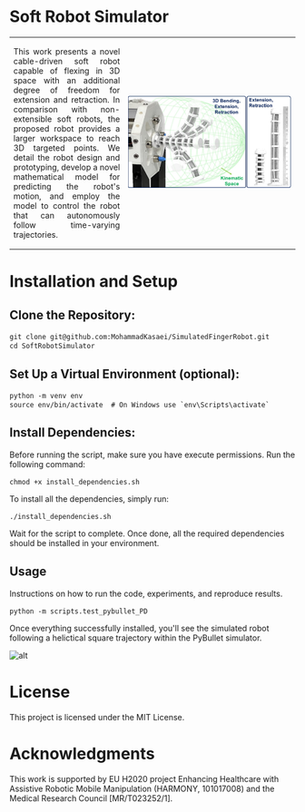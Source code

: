 # Soft Robot Simulator



<table style="border:hidden;cellspacing=0; cellpadding=0;">
<tr>
    <td  style = "width:40%"> 
        <p align="justify">  
        This work presents a novel cable-driven soft robot capable of flexing in 3D space with an additional degree of freedom for extension and retraction. In comparison with non-extensible soft robots, the proposed robot provides a larger workspace to reach 3D targeted points. We detail the robot design and prototyping, develop a novel mathematical model for predicting the robot's motion, and employ the model to control the robot that can autonomously follow time-varying trajectories. 
        </p>
    </td>
    <td><img src="./images/soft_robot.jpg"/></td>
  </tr>
</table>

# Installation and Setup

## Clone the Repository:

```
git clone git@github.com:MohammadKasaei/SimulatedFingerRobot.git
cd SoftRobotSimulator
```
## Set Up a Virtual Environment (optional):

```
python -m venv env
source env/bin/activate  # On Windows use `env\Scripts\activate`
```
## Install Dependencies:
Before running the script, make sure you have execute permissions. Run the following command:
```
chmod +x install_dependencies.sh
```
To install all the dependencies, simply run:
```
./install_dependencies.sh
```
Wait for the script to complete. Once done, all the required dependencies should be installed in your environment.


## Usage 
Instructions on how to run the code, experiments, and reproduce results.
```
python -m scripts.test_pybullet_PD
```
Once everything successfully installed, you'll see the simulated robot following a helictical square trajectory within the PyBullet simulator.

![alt](images/softRobot.gif)



# License
This project is licensed under the MIT License.

# Acknowledgments
This work is supported by EU H2020 project Enhancing Healthcare with Assistive Robotic Mobile Manipulation (HARMONY, 101017008) and the Medical Research Council [MR/T023252/1].


